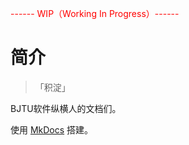 <font color="red">------ WIP（Working In Progress）------</font>

# 简介

> 「积淀」

BJTU软件纵横人的文档们。

使用 [MkDocs](https://www.mkdocs.org/) 搭建。

